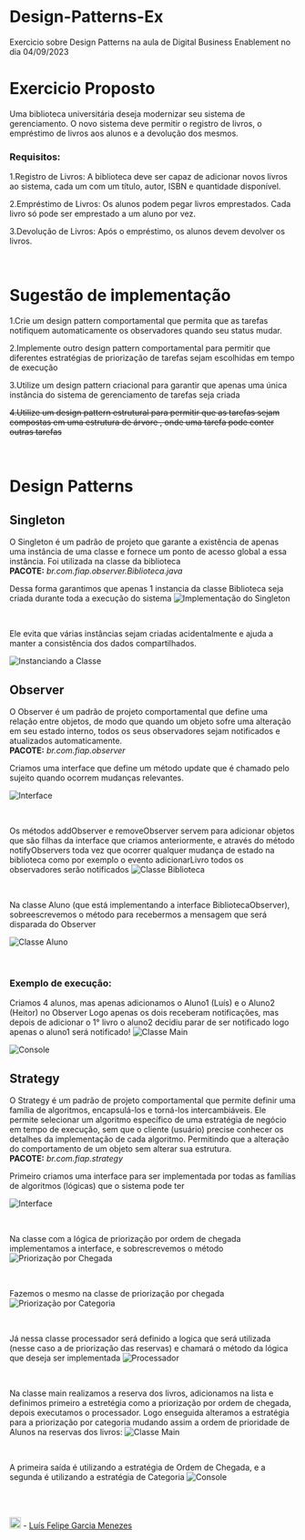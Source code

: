 # Design-Patterns-Ex
Exercicio sobre Design Patterns na aula de Digital Business Enablement no dia 04/09/2023



# Exercicio Proposto

Uma biblioteca universitária deseja modernizar seu sistema de gerenciamento. O novo sistema deve permitir o registro de livros, o empréstimo de livros aos alunos e a devolução dos mesmos.

### Requisitos:

1.Registro de Livros: A biblioteca deve ser capaz de adicionar novos livros ao sistema, cada um com um título, autor, ISBN e quantidade disponível.

2.Empréstimo de Livros: Os alunos podem pegar livros emprestados. Cada livro só pode ser emprestado a um aluno por vez.

3.Devolução de Livros: Após o empréstimo, os alunos devem devolver os livros.

<br>

# Sugestão de implementação

1.Crie um design pattern comportamental que permita que as tarefas notifiquem automaticamente os observadores quando seu status mudar.

2.Implemente outro design pattern comportamental para permitir que diferentes estratégias de priorização de tarefas sejam escolhidas em tempo de execução

3.Utilize um design pattern criacional para garantir que apenas uma única instância do sistema de gerenciamento de tarefas seja criada

~~4.Utilize um design pattern estrutural para permitir que as tarefas sejam compostas em uma estrutura de árvore , onde uma tarefa pode conter outras tarefas~~

<br>

# Design Patterns

## Singleton

O Singleton é um padrão de projeto que garante a existência de apenas uma instância de uma classe e fornece um ponto de acesso global a essa instância. Foi utilizada na classe da biblioteca <br> **PACOTE:**  *br.com.fiap.observer.Biblioteca.java*
<br>

Dessa forma garantimos que apenas 1 instancia da classe Biblioteca seja criada durante toda a execução do sistema
![Implementação do Singleton](./images/01%20-%20Singleton%201.png)

<br>

Ele evita que várias instâncias sejam criadas acidentalmente e ajuda a manter a consistência dos dados compartilhados.

![Instanciando a Classe](./images/02%20-%20Singleton%202.png)


## Observer
O Observer é um padrão de projeto comportamental que define uma relação entre objetos, de modo que quando um objeto sofre uma alteração em seu estado interno, todos os seus observadores sejam notificados e atualizados automaticamente. <br> **PACOTE:**  *br.com.fiap.observer*
<br>

Criamos uma interface que define um método update que é chamado pelo sujeito quando ocorrem mudanças relevantes.

![Interface](./images/03%20-%20Observer%201.png)

<br>

Os métodos addObserver e removeObserver servem para adicionar objetos que são filhas da interface que criamos anteriormente, e através do método notifyObservers toda vez que ocorrer qualquer mudança de estado na biblioteca como por exemplo o evento adicionarLivro todos os observadores serão notificados
![Classe Biblioteca](./images/04%20-%20Observer%202.png)

<br>

Na classe Aluno (que está implementando a interface BibliotecaObserver), sobreescrevemos o método para recebermos a mensagem que será disparada do Observer

![Classe Aluno](./images/05%20-%20Observer%203.png)

<br>

### Exemplo de execução:
Criamos 4 alunos, mas apenas adicionamos o Aluno1 (Luís) e o Aluno2 (Heitor) no Observer
Logo apenas os dois receberam notificações, mas depois de adicionar o 1° livro o aluno2 decidiu parar de ser notificado logo apenas o aluno1 será notificado!
![Classe Main](./images/06%20-%20Observer%204.png)

![Console](./images/07%20-%20Observer%205.png)


## Strategy
O Strategy é um padrão de projeto comportamental que permite definir uma família de algoritmos, encapsulá-los e torná-los intercambiáveis. Ele permite selecionar um algoritmo específico de uma estratégia de negócio em tempo de execução, sem que o cliente (usuário) precise conhecer os detalhes da implementação de cada algoritmo. Permitindo que a alteração do comportamento de um objeto sem alterar sua estrutura. <br> **PACOTE:**  *br.com.fiap.strategy*
<br>

Primeiro criamos uma interface para ser implementada por todas as famílias de algoritmos (lógicas) que o sistema pode ter

![Interface](./images/08%20-%20Strategy%201.png)

<br>

Na classe com a lógica de priorização por ordem de chegada implementamos a interface, e sobrescrevemos o método
![Priorização por Chegada](./images/09%20-%20Strategy%202.png)

<br>

Fazemos o mesmo na classe de priorização por chegada
![Priorização por Categoria](./images/10%20-%20Strategy%203.png)

<br>

Já nessa classe processador será definido a logica que será utilizada (nesse caso a de priorização das reservas) e chamará o método da lógica que deseja ser implementada
![Processador](./images/11%20-%20Strategy%204.png)

<br>

Na classe main realizamos a reserva dos livros, adicionamos na lista e definimos primeiro a estretégia como a priorização por ordem de chegada, depois executamos o processador. Logo enseguida alteramos a estratégia para a priorização por categoria mudando assim a ordem de prioridade de Alunos na reservas dos livros:
![Classe Main](./images/12%20-%20Strategy%205.png)

<br>

A primeira saída é utilizando a estratégia de Ordem de Chegada, e a segunda é utilizando a estratégia de Categoria
![Console](./images/13%20-%20Strategy%206.png)

<br><br>

<img alt="LinkedIn" title="linkedIn" src="./images/linkedin.png" width="20vw" height="20vh"> - <a href="https://www.linkedin.com/in/luisfelipe-gm/">Luís Felipe Garcia Menezes</a>

